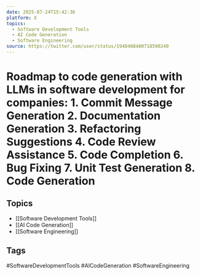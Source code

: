 ```yaml
---
date: 2025-07-24T15:42:36
platform: X
topics:
  - Software Development Tools
  - AI Code Generation
  - Software Engineering
source: https://twitter.com/user/status/1948408480718590240
---
```

# Roadmap to code generation with LLMs in software development for companies: 1. Commit Message Generation 2. Documentation Generation 3. Refactoring Suggestions 4. Code Review Assistance 5. Code Completion 6. Bug Fixing 7. Unit Test Generation 8. Code Generation

## Topics
- [[Software Development Tools]]
- [[AI Code Generation]]
- [[Software Engineering]]

## Tags
#SoftwareDevelopmentTools #AICodeGeneration #SoftwareEngineering